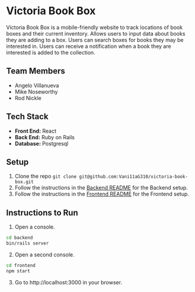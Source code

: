 # Victoria Book Box
Victoria Book Box is a mobile-friendly website to track locations of book boxes and their current inventory. Allows users to input data about books they are adding to a box. Users can search boxes for books they may be interested in. Users can receive a notification when a book they are interested is added to the collection.

## Team Members
- Angelo Villanueva
- Mike Noseworthy
- Rod Nickle

## Tech Stack
- **Front End:** React
- **Back End:** Ruby on Rails
- **Database:** Postgresql

## Setup
1. Clone the repo `git clone git@github.com:Vani11aG310/victoria-book-box.git`
2. Follow the instructions in the [Backend README](./backend/README.md) for the Backend setup.
3. Follow the instructions in the [Frontend README](./frontend/README.md) for the Frontend setup.

## Instructions to Run
1. Open a console.
```bash
cd backend
bin/rails server
```

2. Open a second console.
```bash
cd frontend
npm start
```

3. Go to http://localhost:3000 in your browser.